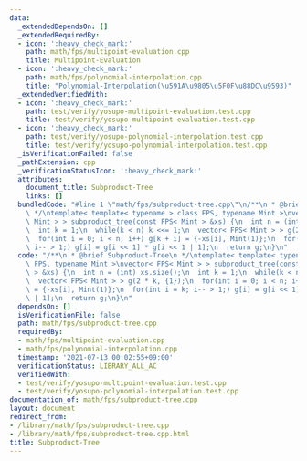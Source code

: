 ```yaml
---
data:
  _extendedDependsOn: []
  _extendedRequiredBy:
  - icon: ':heavy_check_mark:'
    path: math/fps/multipoint-evaluation.cpp
    title: Multipoint-Evaluation
  - icon: ':heavy_check_mark:'
    path: math/fps/polynomial-interpolation.cpp
    title: "Polynomial-Interpolation(\u591A\u9805\u5F0F\u88DC\u9593)"
  _extendedVerifiedWith:
  - icon: ':heavy_check_mark:'
    path: test/verify/yosupo-multipoint-evaluation.test.cpp
    title: test/verify/yosupo-multipoint-evaluation.test.cpp
  - icon: ':heavy_check_mark:'
    path: test/verify/yosupo-polynomial-interpolation.test.cpp
    title: test/verify/yosupo-polynomial-interpolation.test.cpp
  _isVerificationFailed: false
  _pathExtension: cpp
  _verificationStatusIcon: ':heavy_check_mark:'
  attributes:
    document_title: Subproduct-Tree
    links: []
  bundledCode: "#line 1 \"math/fps/subproduct-tree.cpp\"\n/**\n * @brief Subproduct-Tree\n\
    \ */\ntemplate< template< typename > class FPS, typename Mint >\nvector< FPS<\
    \ Mint > > subproduct_tree(const FPS< Mint > &xs) {\n  int n = (int) xs.size();\n\
    \  int k = 1;\n  while(k < n) k <<= 1;\n  vector< FPS< Mint > > g(2 * k, {1});\n\
    \  for(int i = 0; i < n; i++) g[k + i] = {-xs[i], Mint(1)};\n  for(int i = k;\
    \ i-- > 1;) g[i] = g[i << 1] * g[i << 1 | 1];\n  return g;\n}\n"
  code: "/**\n * @brief Subproduct-Tree\n */\ntemplate< template< typename > class\
    \ FPS, typename Mint >\nvector< FPS< Mint > > subproduct_tree(const FPS< Mint\
    \ > &xs) {\n  int n = (int) xs.size();\n  int k = 1;\n  while(k < n) k <<= 1;\n\
    \  vector< FPS< Mint > > g(2 * k, {1});\n  for(int i = 0; i < n; i++) g[k + i]\
    \ = {-xs[i], Mint(1)};\n  for(int i = k; i-- > 1;) g[i] = g[i << 1] * g[i << 1\
    \ | 1];\n  return g;\n}\n"
  dependsOn: []
  isVerificationFile: false
  path: math/fps/subproduct-tree.cpp
  requiredBy:
  - math/fps/multipoint-evaluation.cpp
  - math/fps/polynomial-interpolation.cpp
  timestamp: '2021-07-13 00:02:55+09:00'
  verificationStatus: LIBRARY_ALL_AC
  verifiedWith:
  - test/verify/yosupo-multipoint-evaluation.test.cpp
  - test/verify/yosupo-polynomial-interpolation.test.cpp
documentation_of: math/fps/subproduct-tree.cpp
layout: document
redirect_from:
- /library/math/fps/subproduct-tree.cpp
- /library/math/fps/subproduct-tree.cpp.html
title: Subproduct-Tree
---
```

